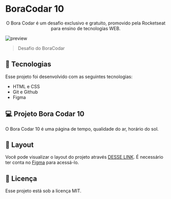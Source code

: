 # BoraCodar 10

<p align="center">
O Bora Codar é um desafio exclusivo e gratuito, promovido pela Rocketseat para ensino de tecnologias WEB. <br/>
</p>

![preview](./.github/preview.png)

> Desafio do BoraCodar

## 🚀 Tecnologias

Esse projeto foi desenvolvido com as seguintes tecnologias:

- HTML e CSS 
- Git e Github 
- Figma

## 💻 Projeto Bora Codar 10

O Bora Codar 10 é uma página de tempo, qualidade do ar, horário do sol. 

## 🔖 Layout

Você pode visualizar o layout do projeto através [DESSE LINK](https://www.figma.com/community/file/1215291914714743267). É necessário ter conta no [Figma](https://figma.com) para acessá-lo.

## :memo: Licença

Esse projeto está sob a licença MIT.